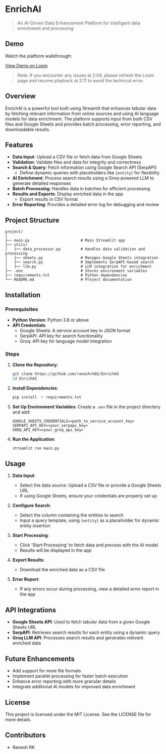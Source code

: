 # EnrichAI 

> An AI-Driven Data Enhancement Platform for intelligent data enrichment and processing

## Demo

Watch the platform walkthrough:

[View Demo on Loom](https://www.loom.com/share/016dd66817554572ba4b972f38c96234?sid=a33d7f4b-ee5e-4903-8976-fe0a4974255d)

> Note: If you encounter any issues at 2:04, please refresh the Loom page and resume playback at 2:11 to avoid the technical error.

## Overview

EnrichAI is a powerful tool built using Streamlit that enhances tabular data by fetching relevant information from online sources and using AI language models for data enrichment. The platform supports input from both CSV files and Google Sheets and provides batch processing, error reporting, and downloadable results.

## Features

- **Data Input**: Upload a CSV file or fetch data from Google Sheets
- **Validation**: Validate files and data for integrity and correctness
- **Search & Query**: Fetch information using Google Search API (SerpAPI)
  - Define dynamic queries with placeholders like `{entity}` for flexibility
- **AI Enrichment**: Process search results using a Groq-powered LLM to generate detailed responses
- **Batch Processing**: Handles data in batches for efficient processing
- **Results and Exports**: Display enriched data in the app
  - Export results in CSV format
- **Error Reporting**: Provides a detailed error log for debugging and review

## Project Structure

```
project/
│
├── main.py                       # Main Streamlit app
├── utils/
│   ├── data_processor.py         # Handles data validation and processing
│   ├── sheets.py                 # Manages Google Sheets integration
│   ├── search.py                 # Implements SerpAPI-based search
│   ├── llm.py                    # LLM integration for enrichment
├── .env                          # Stores environment variables
├── requirements.txt              # Python dependencies
└── README.md                     # Project documentation
```

## Installation

### Prerequisites

- **Python Version**: Python 3.8 or above
- **API Credentials**:
  - Google Sheets: A service account key in JSON format
  - SerpAPI: API key for search functionality
  - Groq: API key for language model integration

### Steps

1. **Clone the Repository**:
   ```bash
   git clone https://github.com/raneshrk02/EnrichAI
   cd EnrichAI
   ```

2. **Install Dependencies**:
   ```bash
   pip install -r requirements.txt
   ```

3. **Set Up Environment Variables**:
   Create a `.env` file in the project directory and add:
   ```
   GOOGLE_SHEETS_CREDENTIALS=<path_to_service_account_key>
   SERPAPI_API_KEY=<your_serpapi_key>
   GROQ_API_KEY=<your_groq_api_key>
   ```

4. **Run the Application**:
   ```bash
   streamlit run main.py
   ```

## Usage

1. **Data Input**: 
   - Select the data source: Upload a CSV file or provide a Google Sheets URL
   - If using Google Sheets, ensure your credentials are properly set up

2. **Configure Search**: 
   - Select the column containing the entities to search
   - Input a query template, using `{entity}` as a placeholder for dynamic entity insertion

3. **Start Processing**: 
   - Click 'Start Processing' to fetch data and process with the AI model
   - Results will be displayed in the app

4. **Export Results**: 
   - Download the enriched data as a CSV file

5. **Error Report**: 
   - If any errors occur during processing, view a detailed error report in the app

## API Integrations

- **Google Sheets API**: Used to fetch tabular data from a given Google Sheets URL
- **SerpAPI**: Retrieves search results for each entity using a dynamic query
- **Groq LLM API**: Processes search results and generates relevant enriched data

## Future Enhancements

- Add support for more file formats
- Implement parallel processing for faster batch execution
- Enhance error reporting with more granular details
- Integrate additional AI models for improved data enrichment

## License

This project is licensed under the MIT License. See the LICENSE file for more details.

## Contributors

- Ranesh RK

